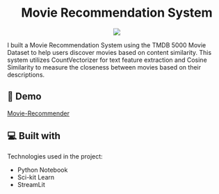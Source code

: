 <h1 align="center" id="title">Movie Recommendation System</h1>

<p align="center"><img src="https://socialify.git.ci/govind1504/Movie-Recommender/image?font=Inter&language=1&name=1&owner=1&theme=Dark"></p>

<p id="description">I built a Movie Recommendation System using the TMDB 5000 Movie Dataset to help users discover movies based on content similarity. This system utilizes CountVectorizer for text feature extraction and Cosine Similarity to measure the closeness between movies based on their descriptions.</p>

<h2>🚀 Demo</h2>

[Movie-Recommender](https://recommendor-1-govind.streamlit.app/)

  
  
<h2>💻 Built with</h2>

Technologies used in the project:

*   Python Notebook
*   Sci-kit Learn
*   StreamLit
